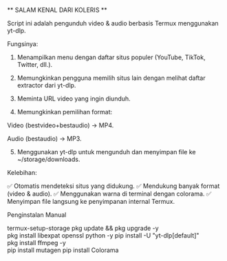 ** SALAM KENAL DARI KOLERIS **

Script ini adalah pengunduh video & audio berbasis Termux menggunakan yt-dlp.

Fungsinya:

1. Menampilkan menu dengan daftar situs populer (YouTube, TikTok, Twitter, dll.).


2. Memungkinkan pengguna memilih situs lain dengan melihat daftar extractor dari yt-dlp.


3. Meminta URL video yang ingin diunduh.


4. Memungkinkan pemilihan format:

Video (bestvideo+bestaudio) → MP4.

Audio (bestaudio) → MP3.



5. Menggunakan yt-dlp untuk mengunduh dan menyimpan file ke ~/storage/downloads.



Kelebihan:

✅ Otomatis mendeteksi situs yang didukung.
✅ Mendukung banyak format (video & audio).
✅ Menggunakan warna di terminal dengan colorama.
✅ Menyimpan file langsung ke penyimpanan internal Termux.

Penginstalan Manual

termux-setup-storage
pkg update && pkg upgrade -y        
pkg install libexpat openssl python -y
pip install -U "yt-dlp[default]"     
pkg install ffmpeg -y            
pip install mutagen
pip install Colorama     





